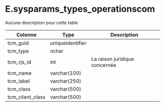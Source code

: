 # E.sysparams_types_operationscom

Aucune description pour cette table

Colonne|Type|Description
---|---|---
tcm_guid|uniqueidentifier|
tcm_type|nchar|
tcm_rjs_id|int|La raison juridique concernée 
tcm_name|varchar(100)|
tcm_label|varchar(250)|
tcm_class|varchar(500)|
tcm_client_class|varchar(500)|
